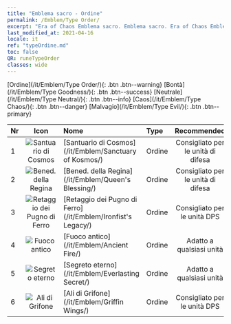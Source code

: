```yaml
---
title: "Emblema sacro - Ordine"
permalink: /Emblem/Type Order/
excerpt: "Era of Chaos Emblema sacro. Emblema sacro. Era of Chaos Emblema sacro Ordine. Era of Chaos Ordine"
last_modified_at: 2021-04-16
locale: it
ref: "typeOrdine.md"
toc: false
QR: runeTypeOrder
classes: wide
---
```


  [Ordine](/it/Emblem/Type Order/){: .btn .btn--warning}   [Bontà](/it/Emblem/Type Goodness/){: .btn .btn--success}   [Neutrale](/it/Emblem/Type Neutral/){: .btn .btn--info}   [Caos](/it/Emblem/Type Chaos/){: .btn .btn--danger}   [Malvagio](/it/Emblem/Type Evil/){: .btn .btn--primary} 

  |  Nr  | Icon |             Nome            |    Type    |   Recommended   |
  |:-----|:--:|:----------------------------|:-----------|:---------------:|
  | 1 | ![Santuario di Cosmos](/images/r/rune_icon_307.png) | [Santuario di Cosmos](/it/Emblem/Sanctuary of Kosmos/) | Ordine | Consigliato per le unità di difesa | 
  | 2 | ![Bened. della Regina](/images/r/rune_icon_105.png) | [Bened. della Regina](/it/Emblem/Queen's Blessing/) | Ordine | Consigliato per le unità di difesa | 
  | 3 | ![Retaggio dei Pugno di Ferro](/images/r/rune_icon_103.png) | [Retaggio dei Pugno di Ferro](/it/Emblem/Ironfist's Legacy/) | Ordine | Consigliato per le unità DPS | 
  | 4 | ![Fuoco antico](/images/r/rune_icon_101.png) | [Fuoco antico](/it/Emblem/Ancient Fire/) | Ordine | Adatto a qualsiasi unità | 
  | 5 | ![Segreto eterno](/images/r/rune_icon_104.png) | [Segreto eterno](/it/Emblem/Everlasting Secret/) | Ordine | Adatto a qualsiasi unità | 
  | 6 | ![Ali di Grifone](/images/r/rune_icon_102.png) | [Ali di Grifone](/it/Emblem/Griffin Wings/) | Ordine | Consigliato per le unità DPS | 
